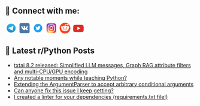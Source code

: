 ## 🔎 Connect with me:
[<img src="https://github.com/bullbesh/bullbesh/blob/main/images/Telegram.png" width="32" height="32" />](https://t.me/bullbesh)
[<img src="https://github.com/bullbesh/bullbesh/blob/main/images/VK.png" width="32" height="32" />](https://vk.com/bullbesh)
[<img src="https://github.com/bullbesh/bullbesh/blob/main/images/Twitter.png" width="32" height="32" />](https://twitter.com/bullbesh1)
[<img src="https://github.com/bullbesh/bullbesh/blob/main/images/Instagram.png" width="32" height="32" />](https://www.instagram.com/bullbesh)
[<img src="https://github.com/bullbesh/bullbesh/blob/main/images/Reddit.png" width="32" height="32" />](https://www.reddit.com/user/bullbesh)
[<img src="https://github.com/bullbesh/bullbesh/blob/main/images/YouTube.png" width="32" height="32" />](https://www.youtube.com/channel/UCtfjRs6uzgq5mfm8S06WTcg)

## 📕 Latest r/Python Posts
<!-- BLOG-POST-LIST:START -->
- [txtai 8.2 released: Simplified LLM messages, Graph RAG attribute filters and multi-CPU/GPU encoding](https://www.reddit.com/r/Python/comments/1hy60oj/txtai_82_released_simplified_llm_messages_graph/)
- [Any notable moments while teaching Python?](https://www.reddit.com/r/Python/comments/1hy37v2/any_notable_moments_while_teaching_python/)
- [Extending the ArgumentParser to accept arbitrary conditional arguments](https://www.reddit.com/r/Python/comments/1hy2ggg/extending_the_argumentparser_to_accept_arbitrary/)
- [Can anyone fix this issue I keep getting?](https://www.reddit.com/r/Python/comments/1hy2fsc/can_anyone_fix_this_issue_i_keep_getting/)
- [I created a linter for your dependencies &lpar;requirements.txt file!&rpar;](https://www.reddit.com/r/Python/comments/1hy1q3n/i_created_a_linter_for_your_dependencies/)
<!-- BLOG-POST-LIST:END -->
